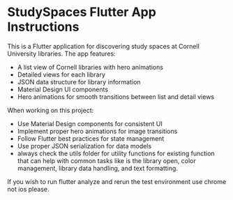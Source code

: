 <!-- Use this file to provide workspace-specific custom instructions to Copilot. For more details, visit https://code.visualstudio.com/docs/copilot/copilot-customization#_use-a-githubcopilotinstructionsmd-file -->

# StudySpaces Flutter App Instructions

This is a Flutter application for discovering study spaces at Cornell University libraries. The app features:

- A list view of Cornell libraries with hero animations
- Detailed views for each library
- JSON data structure for library information
- Material Design UI components
- Hero animations for smooth transitions between list and detail views

When working on this project:

- Use Material Design components for consistent UI
- Implement proper hero animations for image transitions
- Follow Flutter best practices for state management
- Use proper JSON serialization for data models
- always check the utils folder for utility functions for existing function that can help with common tasks like is the library open, color management, library data handling, and text formatting.

If you wish to run flutter analyze and rerun the test environment use chrome not ios please.
